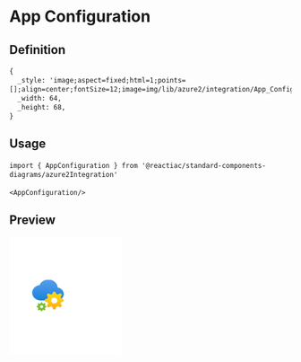 # App Configuration

## Definition

```
{
  _style: 'image;aspect=fixed;html=1;points=[];align=center;fontSize=12;image=img/lib/azure2/integration/App_Configuration.svg;strokeColor=none;',
  _width: 64,
  _height: 68,
}
```

## Usage

```
import { AppConfiguration } from '@reactiac/standard-components-diagrams/azure2Integration'

<AppConfiguration/>
```

## Preview

<img src="./app-configuration.png" width="200"/>
